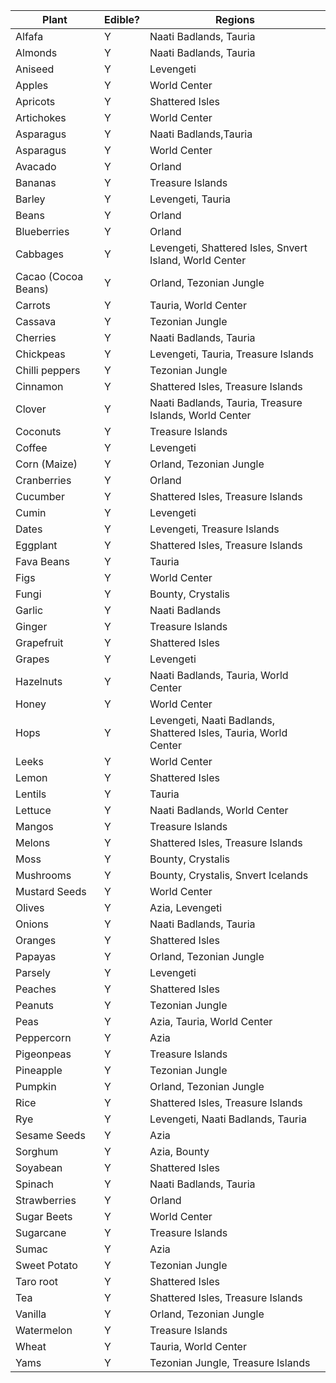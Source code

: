 | Plant | Edible? | Regions |
| ----- | ------- | ------- |
| Alfafa | Y | Naati Badlands, Tauria |
| Almonds | Y | Naati Badlands, Tauria |
| Aniseed | Y | Levengeti |
| Apples | Y | World Center |
| Apricots | Y | Shattered Isles |
| Artichokes | Y | World Center |
| Asparagus | Y | Naati Badlands,Tauria |
| Asparagus | Y | World Center |
| Avacado | Y | Orland |
| Bananas | Y | Treasure Islands |
| Barley | Y | Levengeti, Tauria |
| Beans | Y | Orland |
| Blueberries | Y | Orland |
| Cabbages | Y | Levengeti, Shattered Isles, Snvert Island, World Center |
| Cacao (Cocoa Beans) | Y | Orland, Tezonian Jungle |
| Carrots | Y | Tauria, World Center |
| Cassava | Y | Tezonian Jungle |
| Cherries | Y | Naati Badlands, Tauria |
| Chickpeas | Y | Levengeti, Tauria, Treasure Islands |
| Chilli peppers | Y | Tezonian Jungle |
| Cinnamon | Y | Shattered Isles, Treasure Islands |
| Clover | Y | Naati Badlands, Tauria, Treasure Islands, World Center |
| Coconuts | Y | Treasure Islands |
| Coffee | Y | Levengeti |
| Corn (Maize) | Y | Orland, Tezonian Jungle |
| Cranberries | Y | Orland |
| Cucumber | Y | Shattered Isles, Treasure Islands |
| Cumin | Y | Levengeti |
| Dates | Y | Levengeti, Treasure Islands |
| Eggplant | Y | Shattered Isles, Treasure Islands |
| Fava Beans | Y | Tauria |
| Figs | Y | World Center |
| Fungi | Y | Bounty, Crystalis |
| Garlic | Y | Naati Badlands |
| Ginger | Y | Treasure Islands |
| Grapefruit | Y | Shattered Isles |
| Grapes | Y | Levengeti |
| Hazelnuts | Y | Naati Badlands, Tauria, World Center |
| Honey | Y | World Center |
| Hops | Y | Levengeti, Naati Badlands, Shattered Isles, Tauria, World Center |
| Leeks | Y | World Center |
| Lemon | Y | Shattered Isles |
| Lentils | Y | Tauria |
| Lettuce | Y | Naati Badlands, World Center |
| Mangos | Y | Treasure Islands |
| Melons | Y | Shattered Isles, Treasure Islands |
| Moss | Y | Bounty, Crystalis |
| Mushrooms | Y | Bounty, Crystalis, Snvert Icelands |
| Mustard Seeds | Y | World Center |
| Olives | Y | Azia, Levengeti |
| Onions | Y | Naati Badlands, Tauria |
| Oranges | Y | Shattered Isles |
| Papayas | Y | Orland, Tezonian Jungle |
| Parsely | Y | Levengeti |
| Peaches | Y | Shattered Isles |
| Peanuts | Y | Tezonian Jungle |
| Peas | Y | Azia, Tauria, World Center |
| Peppercorn | Y | Azia |
| Pigeonpeas | Y | Treasure Islands |
| Pineapple | Y | Tezonian Jungle |
| Pumpkin | Y | Orland, Tezonian Jungle |
| Rice | Y | Shattered Isles, Treasure Islands |
| Rye | Y | Levengeti, Naati Badlands, Tauria |
| Sesame Seeds | Y | Azia |
| Sorghum | Y | Azia, Bounty |
| Soyabean | Y | Shattered Isles |
| Spinach | Y | Naati Badlands, Tauria |
| Strawberries | Y | Orland |
| Sugar Beets | Y | World Center |
| Sugarcane | Y | Treasure Islands |
| Sumac | Y | Azia |
| Sweet Potato | Y | Tezonian Jungle |
| Taro root | Y | Shattered Isles |
| Tea | Y | Shattered Isles, Treasure Islands |
| Vanilla | Y | Orland, Tezonian Jungle |
| Watermelon | Y | Treasure Islands |
| Wheat | Y | Tauria, World Center |
| Yams | Y | Tezonian Jungle, Treasure Islands |
